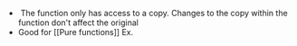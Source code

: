 -  The function only has access to a copy. Changes to the copy within the function don't affect the original
- Good for [[Pure functions]]
Ex.
```run-python

```